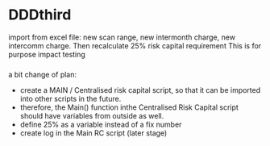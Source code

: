 # DDDthird
import from excel file: new scan range, new intermonth charge, new intercomm charge. Then recalculate 25% risk capital requirement
This is for purpose impact testing

### 
a bit change of plan: 
- create a MAIN / Centralised risk capital script, so that it can be imported into other scripts in the future. 
- therefore, the Main() function inthe Centralised Risk Capital script should have variables from outside as well. 
- define 25% as a variable instead of a fix number
- create log in the Main RC script (later stage)
